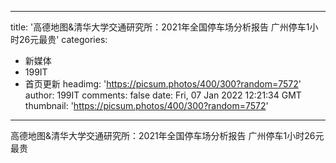 
---
title: '高德地图&清华大学交通研究所：2021年全国停车场分析报告 广州停车1小时26元最贵'
categories: 
 - 新媒体
 - 199IT
 - 首页更新
headimg: 'https://picsum.photos/400/300?random=7572'
author: 199IT
comments: false
date: Fri, 07 Jan 2022 12:21:34 GMT
thumbnail: 'https://picsum.photos/400/300?random=7572'
---

<div>   
高德地图&清华大学交通研究所：2021年全国停车场分析报告 广州停车1小时26元最贵  
</div>
            